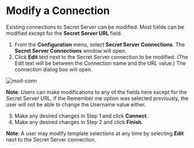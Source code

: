 # Modify a Connection

Existing connections to Secret Server can be modified. Most fields can be modified except for the **Secret Server URL** field.

1. From the **Configuration** menu, select **Secret Server Connections**. The **Secret Server Connections** window will open.  
2. Click **Edit** text next to the Secret Server connection to be modified. (The Edit text will be between the Connection name and the URL value.) The connection dialog box will open.

![mod-conn](images/mod-conn.png)

**Note**: Users can make modifications to any of the fields here except for the Secret Server URL. If the Remember me option was selected previously, the user will not be able to change the Username value either. 

3. Make any desired changes in Step 1 and click **Connect**. 
4. Make any desired changes in Step 2 and click **Finish**. 

**Note**: A user may modify template selections at any time by selecting **Edit** next to the Secret Server connection.